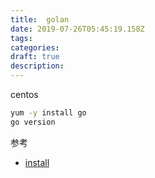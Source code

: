 ```yaml
---
title:  golan
date: 2019-07-26T05:45:19.158Z
tags: 
categories:
draft: true
description: 
---
```


centos

```bash
yum -y install go
go version
```

参考  

- [install](https://golang.google.cn/doc/install)